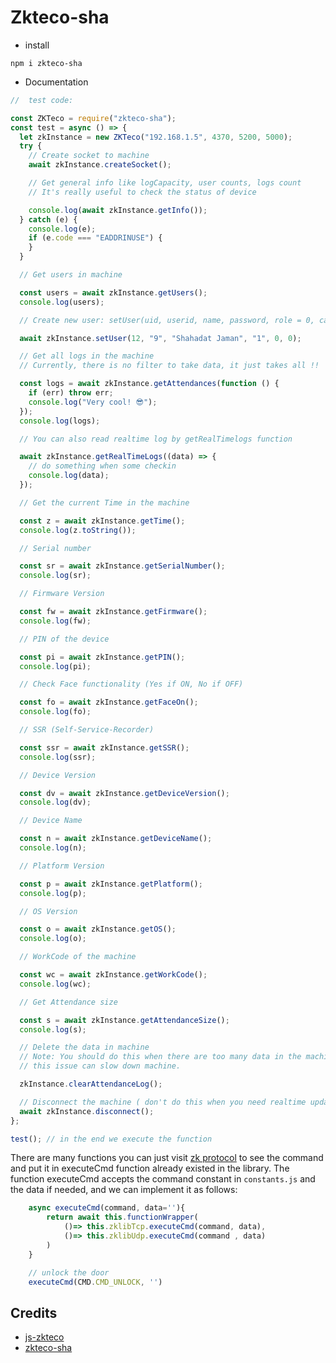 # Zkteco-sha

- install

```
npm i zkteco-sha
```

- Documentation

```javascript
//  test code:

const ZKTeco = require("zkteco-sha");
const test = async () => {
  let zkInstance = new ZKTeco("192.168.1.5", 4370, 5200, 5000);
  try {
    // Create socket to machine
    await zkInstance.createSocket();

    // Get general info like logCapacity, user counts, logs count
    // It's really useful to check the status of device

    console.log(await zkInstance.getInfo());
  } catch (e) {
    console.log(e);
    if (e.code === "EADDRINUSE") {
    }
  }

  // Get users in machine

  const users = await zkInstance.getUsers();
  console.log(users);

  // Create new user: setUser(uid, userid, name, password, role = 0, cardno = 0)

  await zkInstance.setUser(12, "9", "Shahadat Jaman", "1", 0, 0);

  // Get all logs in the machine
  // Currently, there is no filter to take data, it just takes all !!

  const logs = await zkInstance.getAttendances(function () {
    if (err) throw err;
    console.log("Very cool! 😎");
  });
  console.log(logs);

  // You can also read realtime log by getRealTimelogs function

  await zkInstance.getRealTimeLogs((data) => {
    // do something when some checkin
    console.log(data);
  });

  // Get the current Time in the machine

  const z = await zkInstance.getTime();
  console.log(z.toString());

  // Serial number

  const sr = await zkInstance.getSerialNumber();
  console.log(sr);

  // Firmware Version

  const fw = await zkInstance.getFirmware();
  console.log(fw);

  // PIN of the device

  const pi = await zkInstance.getPIN();
  console.log(pi);

  // Check Face functionality (Yes if ON, No if OFF)

  const fo = await zkInstance.getFaceOn();
  console.log(fo);

  // SSR (Self-Service-Recorder)

  const ssr = await zkInstance.getSSR();
  console.log(ssr);

  // Device Version

  const dv = await zkInstance.getDeviceVersion();
  console.log(dv);

  // Device Name

  const n = await zkInstance.getDeviceName();
  console.log(n);

  // Platform Version

  const p = await zkInstance.getPlatform();
  console.log(p);

  // OS Version

  const o = await zkInstance.getOS();
  console.log(o);

  // WorkCode of the machine

  const wc = await zkInstance.getWorkCode();
  console.log(wc);

  // Get Attendance size

  const s = await zkInstance.getAttendanceSize();
  console.log(s);

  // Delete the data in machine
  // Note: You should do this when there are too many data in the machine,
  // this issue can slow down machine.

  zkInstance.clearAttendanceLog();

  // Disconnect the machine ( don't do this when you need realtime update :)))
  await zkInstance.disconnect();
};

test(); // in the end we execute the function
```

There are many functions you can just visit [zk protocol](https://github.com/adrobinoga/zk-protocol/blob/master/protocol.md) to see the command and put it in executeCmd function already existed in the library.
The function executeCmd accepts the command constant in `constants.js` and the data if needed, and we can implement it as follows:

```javascript
    async executeCmd(command, data=''){
        return await this.functionWrapper(
            ()=> this.zklibTcp.executeCmd(command, data),
            ()=> this.zklibUdp.executeCmd(command , data)
        )
    }

    // unlock the door
    executeCmd(CMD.CMD_UNLOCK, '')

```

## Credits

- [js-zkteco](https://github.com/shahadatjaman)
- [zkteco-sha](https://github.com/shahadatjaman)
